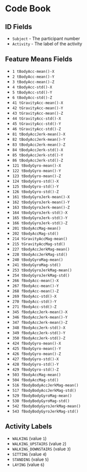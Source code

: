 # Code Book

## ID Fields

* `Subject` - The participant number
* `Activity` - The label of the activity

## Feature Means Fields

* `1 tBodyAcc-mean()-X`
* `2 tBodyAcc-mean()-Y`
* `3 tBodyAcc-mean()-Z`
* `4 tBodyAcc-std()-X`
* `5 tBodyAcc-std()-Y`
* `6 tBodyAcc-std()-Z`
* `41 tGravityAcc-mean()-X`
* `42 tGravityAcc-mean()-Y`
* `43 tGravityAcc-mean()-Z`
* `44 tGravityAcc-std()-X`
* `45 tGravityAcc-std()-Y`
* `46 tGravityAcc-std()-Z`
* `81 tBodyAccJerk-mean()-X`
* `82 tBodyAccJerk-mean()-Y`
* `83 tBodyAccJerk-mean()-Z`
* `84 tBodyAccJerk-std()-X`
* `85 tBodyAccJerk-std()-Y`
* `86 tBodyAccJerk-std()-Z`
* `121 tBodyGyro-mean()-X`
* `122 tBodyGyro-mean()-Y`
* `123 tBodyGyro-mean()-Z`
* `124 tBodyGyro-std()-X`
* `125 tBodyGyro-std()-Y`
* `126 tBodyGyro-std()-Z`
* `161 tBodyGyroJerk-mean()-X`
* `162 tBodyGyroJerk-mean()-Y`
* `163 tBodyGyroJerk-mean()-Z`
* `164 tBodyGyroJerk-std()-X`
* `165 tBodyGyroJerk-std()-Y`
* `166 tBodyGyroJerk-std()-Z`
* `201 tBodyAccMag-mean()`
* `202 tBodyAccMag-std()`
* `214 tGravityAccMag-mean()`
* `215 tGravityAccMag-std()`
* `227 tBodyAccJerkMag-mean()`
* `228 tBodyAccJerkMag-std()`
* `240 tBodyGyroMag-mean()`
* `241 tBodyGyroMag-std()`
* `253 tBodyGyroJerkMag-mean()`
* `254 tBodyGyroJerkMag-std()`
* `266 fBodyAcc-mean()-X`
* `267 fBodyAcc-mean()-Y`
* `268 fBodyAcc-mean()-Z`
* `269 fBodyAcc-std()-X`
* `270 fBodyAcc-std()-Y`
* `271 fBodyAcc-std()-Z`
* `345 fBodyAccJerk-mean()-X`
* `346 fBodyAccJerk-mean()-Y`
* `347 fBodyAccJerk-mean()-Z`
* `348 fBodyAccJerk-std()-X`
* `349 fBodyAccJerk-std()-Y`
* `350 fBodyAccJerk-std()-Z`
* `424 fBodyGyro-mean()-X`
* `425 fBodyGyro-mean()-Y`
* `426 fBodyGyro-mean()-Z`
* `427 fBodyGyro-std()-X`
* `428 fBodyGyro-std()-Y`
* `429 fBodyGyro-std()-Z`
* `503 fBodyAccMag-mean()`
* `504 fBodyAccMag-std()`
* `516 fBodyBodyAccJerkMag-mean()`
* `517 fBodyBodyAccJerkMag-std()`
* `529 fBodyBodyGyroMag-mean()`
* `530 fBodyBodyGyroMag-std()`
* `542 fBodyBodyGyroJerkMag-mean()`
* `543 fBodyBodyGyroJerkMag-std()`

## Activity Labels

* `WALKING` (value `1`)
* `WALKING_UPSTAIRS` (value `2`)
* `WALKING_DOWNSTAIRS` (value `3`)
* `SITTING` (value `4`)
* `STANDING` (value `5`)
* `LAYING` (value `6`)
